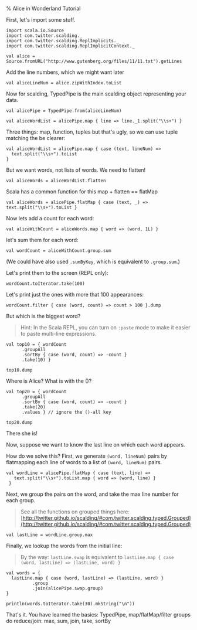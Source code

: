 % Alice in Wonderland Tutorial

First, let's import some stuff.

```tut:silent
import scala.io.Source
import com.twitter.scalding._
import com.twitter.scalding.ReplImplicits._
import com.twitter.scalding.ReplImplicitContext._
```

```tut
val alice = Source.fromURL("http://www.gutenberg.org/files/11/11.txt").getLines
```

Add the line numbers, which we might want later
```tut
val aliceLineNum = alice.zipWithIndex.toList
```

Now for scalding, TypedPipe is the main scalding object representing
your data.

```tut
val alicePipe = TypedPipe.from(aliceLineNum)

val aliceWordList = alicePipe.map { line => line._1.split("\\s+") }
```

Three things: map, function, tuples
but that's ugly, so we can use tuple matching the be clearer:

```tut
val aliceWordList = alicePipe.map { case (text, lineNum) =>
  text.split("\\s+").toList
}
```

But we want words, not lists of words. We need to flatten!
```tut
val aliceWords = aliceWordList.flatten
```

Scala has a common function for this map + flatten == flatMap
```tut
val aliceWords = alicePipe.flatMap { case (text, _) => text.split("\\s+").toList }
```

Now lets add a count for each word:
```tut
val aliceWithCount = aliceWords.map { word => (word, 1L) }
```
let's sum them for each word:
```tut
val wordCount = aliceWithCount.group.sum
```

(We could have also used `.sumByKey`, which is equivalent to `.group.sum`.)

Let's print them to the screen (REPL only):
```tut
wordCount.toIterator.take(100)
```

Let's print just the ones with more that 100 appearances:
```tut
wordCount.filter { case (word, count) => count > 100 }.dump
```

But which is the biggest word?

> Hint: In the Scala REPL, you can turn on `:paste` mode to make it easier to paste multi-line expressions.

```tut
val top10 = { wordCount
      .groupAll
      .sortBy { case (word, count) => -count }
      .take(10) }

top10.dump
```

Where is Alice? What is with the ()?

```tut
val top20 = { wordCount
      .groupAll
      .sortBy { case (word, count) => -count }
      .take(20)
      .values } // ignore the ()-all key

top20.dump
```

There she is!

Now, suppose we want to know the last line on which each word appears.

How do we solve this?
First, we generate `(word, lineNum)` pairs by  flatmapping each line of words to a list of `(word, lineNum)` pairs.

```tut
val wordLine = alicePipe.flatMap { case (text, line) =>
   text.split("\\s+").toList.map { word => (word, line) }
 }
```

Next, we group the pairs on the word, and take the max line number for each group.

> See all the functions on grouped things here:
> [http://twitter.github.io/scalding/#com.twitter.scalding.typed.Grouped](http://twitter.github.io/scalding/#com.twitter.scalding.typed.Grouped)

```tut
val lastLine = wordLine.group.max
```

Finally, we lookup the words from the initial line:

> By the way: `lastLine.swap` is equivalent to `lastLine.map { case (word, lastLine) => (lastLine, word) }`

```tut
val words = {
  lastLine.map { case (word, lastLine) => (lastLine, word) }
          .group
          .join(alicePipe.swap.group)
}

println(words.toIterator.take(30).mkString("\n"))
```

That's it.
You have learned the basics:
TypedPipe, map/flatMap/filter
groups do reduce/join: max, sum, join, take, sortBy
